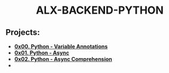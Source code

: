 <h1 align="center"><b>ALX-BACKEND-PYTHON</b></h1>

## Projects:

- **[0x00. Python - Variable Annotations]()**
- **[0x01. Python - Async]()**
- **[0x02. Python - Async Comprehension]()**
- **[]()**
